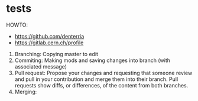 # tests

HOWTO:

* https://github.com/denterria
* https://gitlab.cern.ch/profile

1) Branching: Copying master to edit
2) Commiting: Making mods and saving changes into branch (with associated message)
3) Pull request: Propose your changes and requesting that someone review and pull 
   in your contribution and merge them into their branch. 
   Pull requests show diffs, or differences, of the content from both branches.
4) Merging:
